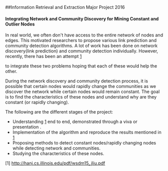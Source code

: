 ##Information Retrieval and Extraction Major Project 2016
#### Integrating Network and Community Discovery for Mining Constant and Outlier Nodes

In real world, we often don't have access to the entire network of nodes and edges. This motivated researchers to
propose various link prediction and community detection algorithms. A lot of work has been done on network
discovery(link prediction) and community detection individually. However, recently, there has been an attempt [1](http://hanj.cs.illinois.edu/pdf/wsdm15_jliu.pdf)

to integrate these two problems hoping that each of these would help the other.

During the network discovery and community detection process, it is possible that certain nodes would rapidly
change the communities as we discover the network while certain nodes would remain constant. The goal is to
find the characteristics of these nodes and understand why are they constant (or rapidly changing).

The following are the different stages of the project:
* Understanding [1](http://hanj.cs.illinois.edu/pdf/wsdm15_jliu.pdf) end to end, demonstrated through a viva or presentation .
* Implementation of the algorithm and reproduce the results mentioned in [1](http://hanj.cs.illinois.edu/pdf/wsdm15_jliu.pdf) 
* Proposing methods to detect constant nodes/rapidly changing nodes while detecting network and communities.
* Studying the characteristics of these nodes.


[1] http://hanj.cs.illinois.edu/pdf/wsdm15_jliu.pdf

